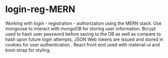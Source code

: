# login-reg-MERN
Working with login - registration - authorization using the MERN stack. Use mongoose to interact with mongoDB  for storing user information.
Bcrypt used to hash user password before saving to the DB as well as compare to hash upon future login attempts, 
JSON Web tokens are issued and stored in cookies for user authentication . React front end used with material-ui and boot-strap for styling. 
